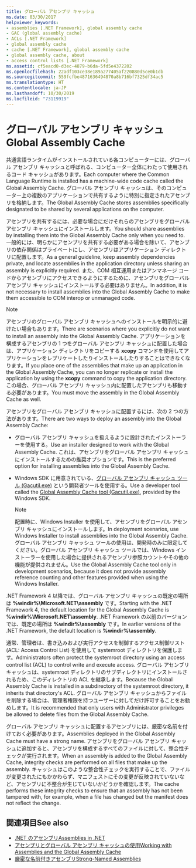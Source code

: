 ```yaml
---
title: グローバル アセンブリ キャッシュ
ms.date: 03/30/2017
helpviewer_keywords:
- assemblies [.NET Framework], global assembly cache
- GAC (global assembly cache)
- ACLs [.NET Framework]
- global assembly cache
- cache [.NET Framework], global assembly cache
- global assembly cache, about
- access control lists [.NET Framework]
ms.assetid: cf5eacd0-d3ec-4879-b6da-5fd5e4372202
ms.openlocfilehash: 22adf103ce38e189a277405af220880d5ce0b1db
ms.sourcegitcommit: 559fcfbe4871636494870a8b716bf7325df34ac5
ms.translationtype: HT
ms.contentlocale: ja-JP
ms.lasthandoff: 10/30/2019
ms.locfileid: "73119919"
---
```

# <a name="global-assembly-cache"></a><span data-ttu-id="86486-102">グローバル アセンブリ キャッシュ</span><span class="sxs-lookup"><span data-stu-id="86486-102">Global Assembly Cache</span></span>
<span data-ttu-id="86486-103">共通言語ランタイムがインストールされている各コンピューターには、グローバル アセンブリ キャッシュと呼ばれる、コンピューター全体にわたって使用されるコード キャッシュがあります。</span><span class="sxs-lookup"><span data-stu-id="86486-103">Each computer where the Common Language Runtime is installed has a machine-wide code cache called the Global Assembly Cache.</span></span> <span data-ttu-id="86486-104">グローバル アセンブリ キャッシュは、そのコンピューター上の複数のアプリケーションで共有するように特別に指定されたアセンブリを格納します。</span><span class="sxs-lookup"><span data-stu-id="86486-104">The Global Assembly Cache stores assemblies specifically designated to be shared by several applications on the computer.</span></span>  
  
 <span data-ttu-id="86486-105">アセンブリを共有するには、必要な場合にだけそれらのアセンブリをグローバル アセンブリ キャッシュにインストールします。</span><span class="sxs-lookup"><span data-stu-id="86486-105">You should share assemblies by installing them into the Global Assembly Cache only when you need to.</span></span> <span data-ttu-id="86486-106">一般的には、明らかにアセンブリを共有する必要がある場合を除いて、アセンブリの依存関係はプライベートにし、アセンブリはアプリケーション ディレクトリに配置します。</span><span class="sxs-lookup"><span data-stu-id="86486-106">As a general guideline, keep assembly dependencies private, and locate assemblies in the application directory unless sharing an assembly is explicitly required.</span></span> <span data-ttu-id="86486-107">また、COM 相互運用またはアンマネージ コードからアセンブリにアクセスできるようにするために、アセンブリをグローバル アセンブリ キャッシュにインストールする必要はありません。</span><span class="sxs-lookup"><span data-stu-id="86486-107">In addition, it is not necessary to install assemblies into the Global Assembly Cache to make them accessible to COM interop or unmanaged code.</span></span>  
  
> [!NOTE]
> <span data-ttu-id="86486-108">アセンブリのグローバル アセンブリ キャッシュへのインストールを明示的に避けたい場合もあります。</span><span class="sxs-lookup"><span data-stu-id="86486-108">There are scenarios where you explicitly do not want to install an assembly into the Global Assembly Cache.</span></span> <span data-ttu-id="86486-109">アプリケーションを構成するアセンブリの 1 つをグローバル アセンブリ キャッシュに配置した場合は、アプリケーション ディレクトリをコピーする **xcopy** コマンドを使用してアプリケーションをレプリケートしたりインストールしたりすることはできなくなります。</span><span class="sxs-lookup"><span data-stu-id="86486-109">If you place one of the assemblies that make up an application in the Global Assembly Cache, you can no longer replicate or install the application by using the **xcopy** command to copy the application directory.</span></span> <span data-ttu-id="86486-110">この場合、グローバル アセンブリ キャッシュ内に配置したアセンブリも移動する必要があります。</span><span class="sxs-lookup"><span data-stu-id="86486-110">You must move the assembly in the Global Assembly Cache as well.</span></span>  
  
 <span data-ttu-id="86486-111">アセンブリをグローバル アセンブリ キャッシュに配置するには、次の 2 つの方法があります。</span><span class="sxs-lookup"><span data-stu-id="86486-111">There are two ways to deploy an assembly into the Global Assembly Cache:</span></span>  
  
- <span data-ttu-id="86486-112">グローバル アセンブリ キャッシュを扱えるように設計されたインストーラーを使用する。</span><span class="sxs-lookup"><span data-stu-id="86486-112">Use an installer designed to work with the Global Assembly Cache.</span></span> <span data-ttu-id="86486-113">これは、アセンブリをグローバル アセンブリ キャッシュにインストールするための推奨オプションです。</span><span class="sxs-lookup"><span data-stu-id="86486-113">This is the preferred option for installing assemblies into the Global Assembly Cache.</span></span>  
  
- <span data-ttu-id="86486-114">Windows SDK に用意されている、[グローバル アセンブリ キャッシュ ツール (Gacutil.exe)](../tools/gacutil-exe-gac-tool.md) という開発者ツールを使用する。</span><span class="sxs-lookup"><span data-stu-id="86486-114">Use a developer tool called the [Global Assembly Cache tool (Gacutil.exe)](../tools/gacutil-exe-gac-tool.md), provided by the Windows SDK.</span></span>  
  
    > [!NOTE]
    > <span data-ttu-id="86486-115">配置時に、Windows Installer を使用して、アセンブリをグローバル アセンブリ キャッシュにインストールします。</span><span class="sxs-lookup"><span data-stu-id="86486-115">In deployment scenarios, use Windows Installer to install assemblies into the Global Assembly Cache.</span></span> <span data-ttu-id="86486-116">グローバル アセンブリ キャッシュ ツールの使用は、開発時のみに限定してください。グローバル アセンブリ キャッシュ ツールでは、Windows インストーラーを使用した場合に提供されるアセンブリ参照カウントやその他の機能が提供されません。</span><span class="sxs-lookup"><span data-stu-id="86486-116">Use the Global Assembly Cache tool only in development scenarios, because it does not provide assembly reference counting and other features provided when using the Windows Installer.</span></span>  
  
 <span data-ttu-id="86486-117">.NET Framework 4 以降では、グローバル アセンブリ キャッシュの既定の場所は **%windir%\Microsoft.NET\assembly** です。</span><span class="sxs-lookup"><span data-stu-id="86486-117">Starting with the .NET Framework 4, the default location for the Global Assembly Cache is **%windir%\Microsoft.NET\assembly**.</span></span> <span data-ttu-id="86486-118">.NET Framework の以前のバージョンでは、既定の場所は **%windir%\assembly** です。</span><span class="sxs-lookup"><span data-stu-id="86486-118">In earlier versions of the .NET Framework, the default location is **%windir%\assembly**.</span></span>  
  
 <span data-ttu-id="86486-119">通常、管理者は、書き込みおよび実行アクセスを制御するアクセス制御リスト (ACL: Access Control List) を使用して systemroot ディレクトリを保護します。</span><span class="sxs-lookup"><span data-stu-id="86486-119">Administrators often protect the systemroot directory using an access control list (ACL) to control write and execute access.</span></span> <span data-ttu-id="86486-120">グローバル アセンブリ キャッシュは、systemroot ディレクトリのサブディレクトリにインストールされるため、このディレクトリの ACL を継承します。</span><span class="sxs-lookup"><span data-stu-id="86486-120">Because the Global Assembly Cache is installed in a subdirectory of the systemroot directory, it inherits that directory's ACL.</span></span> <span data-ttu-id="86486-121">グローバル アセンブリ キャッシュからファイルを削除する場合は、管理者権限を持つユーザーに対してだけ許可することをお勧めします。</span><span class="sxs-lookup"><span data-stu-id="86486-121">It is recommended that only users with Administrator privileges be allowed to delete files from the Global Assembly Cache.</span></span>  
  
 <span data-ttu-id="86486-122">グローバル アセンブリ キャッシュに配置するアセンブリには、厳密な名前を付けておく必要があります。</span><span class="sxs-lookup"><span data-stu-id="86486-122">Assemblies deployed in the Global Assembly Cache must have a strong name.</span></span> <span data-ttu-id="86486-123">アセンブリをグローバル アセンブリ キャッシュに追加すると、アセンブリを構成するすべてのファイルに対して、整合性チェックが実行されます。</span><span class="sxs-lookup"><span data-stu-id="86486-123">When an assembly is added to the Global Assembly Cache, integrity checks are performed on all files that make up the assembly.</span></span> <span data-ttu-id="86486-124">キャッシュはこのような整合性チェックを実行することで、ファイルが変更されたにもかかわらず、マニフェストにその変更が反映されていないなど、アセンブリに不整合が生じていないかどうかを確認します。</span><span class="sxs-lookup"><span data-stu-id="86486-124">The cache performs these integrity checks to ensure that an assembly has not been tampered with, for example, when a file has changed but the manifest does not reflect the change.</span></span>  
  
## <a name="see-also"></a><span data-ttu-id="86486-125">関連項目</span><span class="sxs-lookup"><span data-stu-id="86486-125">See also</span></span>

- [<span data-ttu-id="86486-126">.NET のアセンブリ</span><span class="sxs-lookup"><span data-stu-id="86486-126">Assemblies in .NET</span></span>](../../standard/assembly/index.md)
- [<span data-ttu-id="86486-127">アセンブリとグローバル アセンブリ キャッシュの使用</span><span class="sxs-lookup"><span data-stu-id="86486-127">Working with Assemblies and the Global Assembly Cache</span></span>](working-with-assemblies-and-the-gac.md)
- [<span data-ttu-id="86486-128">厳密な名前付きアセンブリ</span><span class="sxs-lookup"><span data-stu-id="86486-128">Strong-Named Assemblies</span></span>](../../standard/assembly/strong-named.md)
